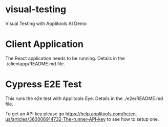 # visual-testing

Visual Testing with Applitools AI Demo

# Client Application

The React application needs to be running. Details in the ./clientapp/README.md file.

# Cypress E2E Test

This runs the e2e test with Applitools Eye. Details in the ./e2e/README.md file.

To get an API key please go https://help.applitools.com/hc/en-us/articles/360006914732-The-runner-API-key to see how to setup one.
